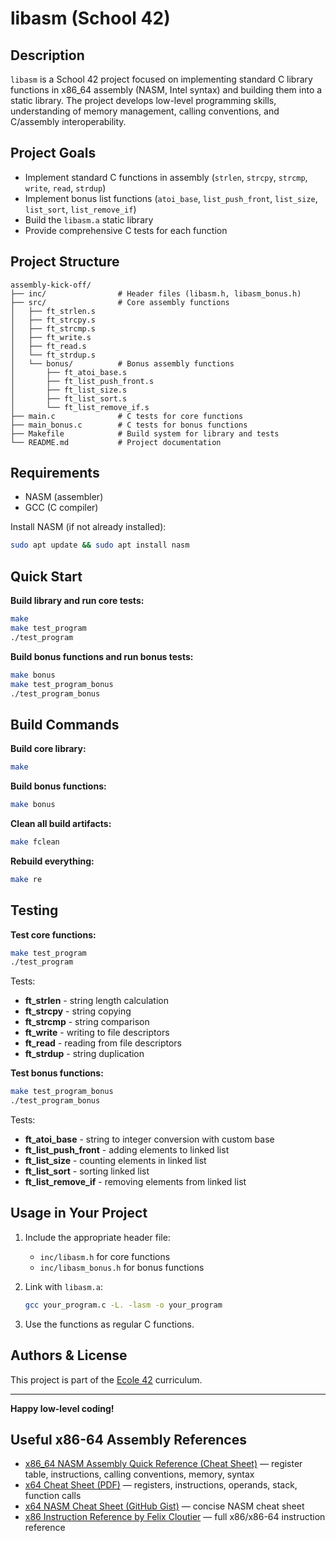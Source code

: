 # libasm (School 42)

## Description

`libasm` is a School 42 project focused on implementing standard C library functions in x86_64 assembly (NASM, Intel syntax) and building them into a static library. The project develops low-level programming skills, understanding of memory management, calling conventions, and C/assembly interoperability.

## Project Goals

- Implement standard C functions in assembly (`strlen`, `strcpy`, `strcmp`, `write`, `read`, `strdup`)
- Implement bonus list functions (`atoi_base`, `list_push_front`, `list_size`, `list_sort`, `list_remove_if`)
- Build the `libasm.a` static library
- Provide comprehensive C tests for each function

## Project Structure

```
assembly-kick-off/
├── inc/                # Header files (libasm.h, libasm_bonus.h)
├── src/                # Core assembly functions
│   ├── ft_strlen.s
│   ├── ft_strcpy.s
│   ├── ft_strcmp.s
│   ├── ft_write.s
│   ├── ft_read.s
│   └── ft_strdup.s
│   └── bonus/          # Bonus assembly functions
│       ├── ft_atoi_base.s
│       ├── ft_list_push_front.s
│       ├── ft_list_size.s
│       ├── ft_list_sort.s
│       └── ft_list_remove_if.s
├── main.c              # C tests for core functions
├── main_bonus.c        # C tests for bonus functions
├── Makefile            # Build system for library and tests
└── README.md           # Project documentation
```

## Requirements

- NASM (assembler)
- GCC (C compiler)

Install NASM (if not already installed):

```sh
sudo apt update && sudo apt install nasm
```

## Quick Start

**Build library and run core tests:**

```sh
make
make test_program
./test_program
```

**Build bonus functions and run bonus tests:**

```sh
make bonus
make test_program_bonus
./test_program_bonus
```

## Build Commands

**Build core library:**

```sh
make
```

**Build bonus functions:**

```sh
make bonus
```

**Clean all build artifacts:**

```sh
make fclean
```

**Rebuild everything:**

```sh
make re
```

## Testing

**Test core functions:**

```sh
make test_program
./test_program
```

Tests:

- **ft_strlen** - string length calculation
- **ft_strcpy** - string copying
- **ft_strcmp** - string comparison
- **ft_write** - writing to file descriptors
- **ft_read** - reading from file descriptors
- **ft_strdup** - string duplication

**Test bonus functions:**

```sh
make test_program_bonus
./test_program_bonus
```

Tests:

- **ft_atoi_base** - string to integer conversion with custom base
- **ft_list_push_front** - adding elements to linked list
- **ft_list_size** - counting elements in linked list
- **ft_list_sort** - sorting linked list
- **ft_list_remove_if** - removing elements from linked list

## Usage in Your Project

1. Include the appropriate header file:

   - `inc/libasm.h` for core functions
   - `inc/libasm_bonus.h` for bonus functions

2. Link with `libasm.a`:

   ```sh
   gcc your_program.c -L. -lasm -o your_program
   ```

3. Use the functions as regular C functions.

## Authors & License

This project is part of the [Ecole 42](https://42.fr/) curriculum.

---

**Happy low-level coding!**

## Useful x86-64 Assembly References

- [x86_64 NASM Assembly Quick Reference (Cheat Sheet)](https://www.cs.uaf.edu/2017/fall/cs301/reference/x86_64.html) — register table, instructions, calling conventions, memory, syntax
- [x64 Cheat Sheet (PDF)](https://cs.brown.edu/courses/cs033/docs/guides/x64_cheatsheet.pdf) — registers, instructions, operands, stack, function calls
- [x64 NASM Cheat Sheet (GitHub Gist)](https://gist.github.com/justinian/385c70347db8aca7ba93e87db90fc9a6) — concise NASM cheat sheet
- [x86 Instruction Reference by Felix Cloutier](https://www.felixcloutier.com/x86/) — full x86/x86-64 instruction reference
